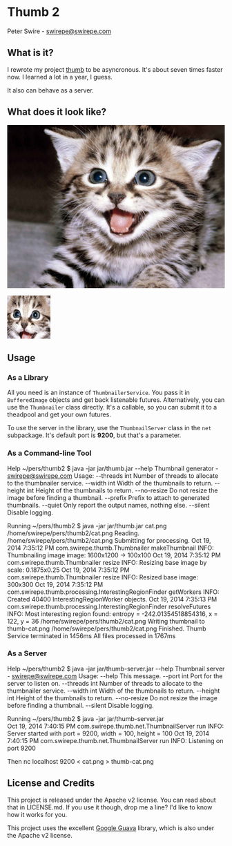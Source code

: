 # Thumb 2

Peter Swire - swirepe@swirepe.com

## What is it?

I rewrote my project [thumb](https://github.com/swirepe/thumb) to be asyncronous.  It's about seven times faster now.  I learned a lot in a year, I guess.

It also can behave as a server.

## What does it look like?

![Before](cat.png)

![After](thumb-cat.png)

## Usage

### As a Library

All you need is an instance of `ThumbnailerService`.  You pass it in `BufferedImage` objects and get back listenable futures.  Alternatively, you can use the `Thumbnailer` class directly.  It's a callable, so you can submit it to a theadpool and get your own futures.

To use the server in the library, use the `ThumbnailServer` class in the `net` subpackage.  It's default port is **9200**, but that's a parameter.

### As a Command-line Tool
Help
    ~/pers/thumb2  $ java -jar jar/thumb.jar --help
    Thumbnail generator - swirepe@swirepe.com
    Usage:
        --threads int	Number of threads to allocate to the thumbnailer service.
        --width int	Width of the thumbnails to return.
        --height int	Height of the thumbnails to return.
        --no-resize	Do not resize the image before finding a thumbnail.
        --prefix	Prefix to attach to generated thumbnails.
        --quiet	Only report the output names, nothing else.
        --silent	Disable logging.

Running
    ~/pers/thumb2  $ java -jar jar/thumb.jar cat.png
    /home/swirepe/pers/thumb2/cat.png	Reading.
    /home/swirepe/pers/thumb2/cat.png	Submitting for processing.
    Oct 19, 2014 7:35:12 PM com.swirepe.thumb.Thumbnailer makeThumbnail
    INFO: Thumbnailing image image: 1600x1200 -> 100x100
    Oct 19, 2014 7:35:12 PM com.swirepe.thumb.Thumbnailer resize
    INFO: Resizing base image by scale: 0.1875x0.25
    Oct 19, 2014 7:35:12 PM com.swirepe.thumb.Thumbnailer resize
    INFO: Resized base image: 300x300
    Oct 19, 2014 7:35:12 PM com.swirepe.thumb.processing.InterestingRegionFinder getWorkers
    INFO: Created 40400 InterestingRegionWorker objects.
    Oct 19, 2014 7:35:13 PM com.swirepe.thumb.processing.InterestingRegionFinder resolveFutures
    INFO: Most interesting region found: entropy = -242.01354518854316, x = 122, y = 36
    /home/swirepe/pers/thumb2/cat.png	Writing thumbnail to thumb-cat.png
    /home/swirepe/pers/thumb2/cat.png	Finished.
    Thumb Service terminated in 1456ms
    All files processed in 1767ms

### As a Server

Help
    ~/pers/thumb2  $ java -jar jar/thumb-server.jar --help
    Thumbnail server - swirepe@swirepe.com
    Usage:
        --help	This message.
        --port int	Port for the server to listen on.
        --threads int	Number of threads to allocate to the thumbnailer service.
        --width int	Width of the thumbnails to return.
        --height int	Height of the thumbnails to return.
        --no-resize	Do not resize the image before finding a thumbnail.
        --silent	Disable logging.

Running
    ~/pers/thumb2  $ java -jar jar/thumb-server.jar       
    Oct 19, 2014 7:40:15 PM com.swirepe.thumb.net.ThumbnailServer run
    INFO: Server started with port = 9200, width = 100, height = 100
    Oct 19, 2014 7:40:15 PM com.swirepe.thumb.net.ThumbnailServer run
    INFO: Listening on port 9200
        
Then
    nc localhost 9200 < cat.png > thumb-cat.png

## License and Credits

This project is released under the Apache v2 license.  You can read about that in LICENSE.md.  If you use it though, drop me a line?  I'd like to know how it works for you.

This project uses the excellent [Google Guava](https://code.google.com/p/guava-libraries/) library, which is also under the Apache v2 license.



